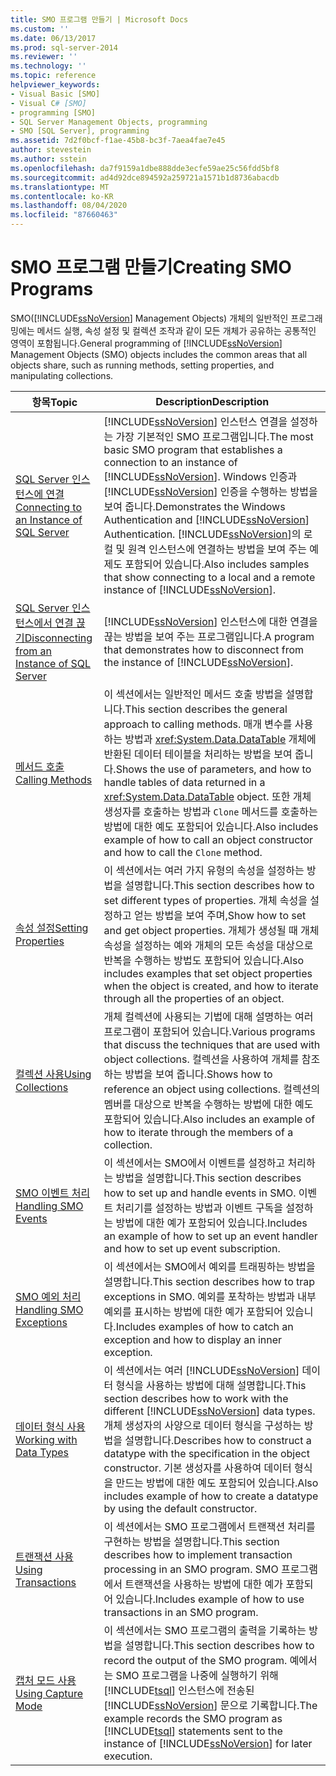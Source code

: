 ```yaml
---
title: SMO 프로그램 만들기 | Microsoft Docs
ms.custom: ''
ms.date: 06/13/2017
ms.prod: sql-server-2014
ms.reviewer: ''
ms.technology: ''
ms.topic: reference
helpviewer_keywords:
- Visual Basic [SMO]
- Visual C# [SMO]
- programming [SMO]
- SQL Server Management Objects, programming
- SMO [SQL Server], programming
ms.assetid: 7d2f0bcf-f1ae-45b8-bc3f-7aea4fae7e45
author: stevestein
ms.author: sstein
ms.openlocfilehash: da7f9159a1dbe888dde3ecfe59ae25c56fdd5bf8
ms.sourcegitcommit: ad4d92dce894592a259721a1571b1d8736abacdb
ms.translationtype: MT
ms.contentlocale: ko-KR
ms.lasthandoff: 08/04/2020
ms.locfileid: "87660463"
---
```

# <a name="creating-smo-programs"></a><span data-ttu-id="db97a-102">SMO 프로그램 만들기</span><span class="sxs-lookup"><span data-stu-id="db97a-102">Creating SMO Programs</span></span>
  <span data-ttu-id="db97a-103">SMO([!INCLUDE[ssNoVersion](../../../includes/ssnoversion-md.md)] Management Objects) 개체의 일반적인 프로그래밍에는 메서드 실행, 속성 설정 및 컬렉션 조작과 같이 모든 개체가 공유하는 공통적인 영역이 포함됩니다.</span><span class="sxs-lookup"><span data-stu-id="db97a-103">General programming of [!INCLUDE[ssNoVersion](../../../includes/ssnoversion-md.md)] Management Objects (SMO) objects includes the common areas that all objects share, such as running methods, setting properties, and manipulating collections.</span></span>  
  
|<span data-ttu-id="db97a-104">항목</span><span class="sxs-lookup"><span data-stu-id="db97a-104">Topic</span></span>|<span data-ttu-id="db97a-105">Description</span><span class="sxs-lookup"><span data-stu-id="db97a-105">Description</span></span>|  
|-----------|-----------------|  
|[<span data-ttu-id="db97a-106">SQL Server 인스턴스에 연결</span><span class="sxs-lookup"><span data-stu-id="db97a-106">Connecting to an Instance of SQL Server</span></span>](connecting-to-an-instance-of-sql-server.md)|<span data-ttu-id="db97a-107">[!INCLUDE[ssNoVersion](../../../includes/ssnoversion-md.md)] 인스턴스 연결을 설정하는 가장 기본적인 SMO 프로그램입니다.</span><span class="sxs-lookup"><span data-stu-id="db97a-107">The most basic SMO program that establishes a connection to an instance of [!INCLUDE[ssNoVersion](../../../includes/ssnoversion-md.md)].</span></span> <span data-ttu-id="db97a-108">Windows 인증과 [!INCLUDE[ssNoVersion](../../../includes/ssnoversion-md.md)] 인증을 수행하는 방법을 보여 줍니다.</span><span class="sxs-lookup"><span data-stu-id="db97a-108">Demonstrates the Windows Authentication and [!INCLUDE[ssNoVersion](../../../includes/ssnoversion-md.md)] Authentication.</span></span> <span data-ttu-id="db97a-109">[!INCLUDE[ssNoVersion](../../../includes/ssnoversion-md.md)]의 로컬 및 원격 인스턴스에 연결하는 방법을 보여 주는 예제도 포함되어 있습니다.</span><span class="sxs-lookup"><span data-stu-id="db97a-109">Also includes samples that show connecting to a local and a remote instance of [!INCLUDE[ssNoVersion](../../../includes/ssnoversion-md.md)].</span></span>|  
|[<span data-ttu-id="db97a-110">SQL Server 인스턴스에서 연결 끊기</span><span class="sxs-lookup"><span data-stu-id="db97a-110">Disconnecting from an Instance of SQL Server</span></span>](disconnecting-from-an-instance-of-sql-server.md)|<span data-ttu-id="db97a-111">[!INCLUDE[ssNoVersion](../../../includes/ssnoversion-md.md)] 인스턴스에 대한 연결을 끊는 방법을 보여 주는 프로그램입니다.</span><span class="sxs-lookup"><span data-stu-id="db97a-111">A program that demonstrates how to disconnect from the instance of [!INCLUDE[ssNoVersion](../../../includes/ssnoversion-md.md)].</span></span>|  
|[<span data-ttu-id="db97a-112">메서드 호출</span><span class="sxs-lookup"><span data-stu-id="db97a-112">Calling Methods</span></span>](calling-methods.md)|<span data-ttu-id="db97a-113">이 섹션에서는 일반적인 메서드 호출 방법을 설명합니다.</span><span class="sxs-lookup"><span data-stu-id="db97a-113">This section describes the general approach to calling methods.</span></span> <span data-ttu-id="db97a-114">매개 변수를 사용하는 방법과 <xref:System.Data.DataTable> 개체에 반환된 데이터 테이블을 처리하는 방법을 보여 줍니다.</span><span class="sxs-lookup"><span data-stu-id="db97a-114">Shows the use of parameters, and how to handle tables of data returned in a <xref:System.Data.DataTable> object.</span></span> <span data-ttu-id="db97a-115">또한 개체 생성자를 호출하는 방법과 `Clone` 메서드를 호출하는 방법에 대한 예도 포함되어 있습니다.</span><span class="sxs-lookup"><span data-stu-id="db97a-115">Also includes example of how to call an object constructor and how to call the `Clone` method.</span></span>|  
|[<span data-ttu-id="db97a-116">속성 설정</span><span class="sxs-lookup"><span data-stu-id="db97a-116">Setting Properties</span></span>](setting-properties-smo.md)|<span data-ttu-id="db97a-117">이 섹션에서는 여러 가지 유형의 속성을 설정하는 방법을 설명합니다.</span><span class="sxs-lookup"><span data-stu-id="db97a-117">This section describes how to set different types of properties.</span></span> <span data-ttu-id="db97a-118">개체 속성을 설정하고 얻는 방법을 보여 주며,</span><span class="sxs-lookup"><span data-stu-id="db97a-118">Show how to set and get object properties.</span></span> <span data-ttu-id="db97a-119">개체가 생성될 때 개체 속성을 설정하는 예와 개체의 모든 속성을 대상으로 반복을 수행하는 방법도 포함되어 있습니다.</span><span class="sxs-lookup"><span data-stu-id="db97a-119">Also includes examples that set object properties when the object is created, and how to iterate through all the properties of an object.</span></span>|  
|[<span data-ttu-id="db97a-120">컬렉션 사용</span><span class="sxs-lookup"><span data-stu-id="db97a-120">Using Collections</span></span>](using-collections.md)|<span data-ttu-id="db97a-121">개체 컬렉션에 사용되는 기법에 대해 설명하는 여러 프로그램이 포함되어 있습니다.</span><span class="sxs-lookup"><span data-stu-id="db97a-121">Various programs that discuss the techniques that are used with object collections.</span></span> <span data-ttu-id="db97a-122">컬렉션을 사용하여 개체를 참조하는 방법을 보여 줍니다.</span><span class="sxs-lookup"><span data-stu-id="db97a-122">Shows how to reference an object using collections.</span></span> <span data-ttu-id="db97a-123">컬렉션의 멤버를 대상으로 반복을 수행하는 방법에 대한 예도 포함되어 있습니다.</span><span class="sxs-lookup"><span data-stu-id="db97a-123">Also includes an example of how to iterate through the members of a collection.</span></span>|  
|[<span data-ttu-id="db97a-124">SMO 이벤트 처리</span><span class="sxs-lookup"><span data-stu-id="db97a-124">Handling SMO Events</span></span>](handling-smo-events.md)|<span data-ttu-id="db97a-125">이 섹션에서는 SMO에서 이벤트를 설정하고 처리하는 방법을 설명합니다.</span><span class="sxs-lookup"><span data-stu-id="db97a-125">This section describes how to set up and handle events in SMO.</span></span> <span data-ttu-id="db97a-126">이벤트 처리기를 설정하는 방법과 이벤트 구독을 설정하는 방법에 대한 예가 포함되어 있습니다.</span><span class="sxs-lookup"><span data-stu-id="db97a-126">Includes an example of how to set up an event handler and how to set up event subscription.</span></span>|  
|[<span data-ttu-id="db97a-127">SMO 예외 처리</span><span class="sxs-lookup"><span data-stu-id="db97a-127">Handling SMO Exceptions</span></span>](handling-smo-exceptions.md)|<span data-ttu-id="db97a-128">이 섹션에서는 SMO에서 예외를 트래핑하는 방법을 설명합니다.</span><span class="sxs-lookup"><span data-stu-id="db97a-128">This section describes how to trap exceptions in SMO.</span></span> <span data-ttu-id="db97a-129">예외를 포착하는 방법과 내부 예외를 표시하는 방법에 대한 예가 포함되어 있습니다.</span><span class="sxs-lookup"><span data-stu-id="db97a-129">Includes examples of how to catch an exception and how to display an inner exception.</span></span>|  
|[<span data-ttu-id="db97a-130">데이터 형식 사용</span><span class="sxs-lookup"><span data-stu-id="db97a-130">Working with Data Types</span></span>](working-with-data-types.md)|<span data-ttu-id="db97a-131">이 섹션에서는 여러 [!INCLUDE[ssNoVersion](../../../includes/ssnoversion-md.md)] 데이터 형식을 사용하는 방법에 대해 설명합니다.</span><span class="sxs-lookup"><span data-stu-id="db97a-131">This section describes how to work with the different [!INCLUDE[ssNoVersion](../../../includes/ssnoversion-md.md)] data types.</span></span> <span data-ttu-id="db97a-132">개체 생성자의 사양으로 데이터 형식을 구성하는 방법을 설명합니다.</span><span class="sxs-lookup"><span data-stu-id="db97a-132">Describes how to construct a datatype with the specification in the object constructor.</span></span> <span data-ttu-id="db97a-133">기본 생성자를 사용하여 데이터 형식을 만드는 방법에 대한 예도 포함되어 있습니다.</span><span class="sxs-lookup"><span data-stu-id="db97a-133">Also includes example of how to create a datatype by using the default constructor.</span></span>|  
|[<span data-ttu-id="db97a-134">트랜잭션 사용</span><span class="sxs-lookup"><span data-stu-id="db97a-134">Using Transactions</span></span>](using-transactions.md)|<span data-ttu-id="db97a-135">이 섹션에서는 SMO 프로그램에서 트랜잭션 처리를 구현하는 방법을 설명합니다.</span><span class="sxs-lookup"><span data-stu-id="db97a-135">This section describes how to implement transaction processing in an SMO program.</span></span> <span data-ttu-id="db97a-136">SMO 프로그램에서 트랜잭션을 사용하는 방법에 대한 예가 포함되어 있습니다.</span><span class="sxs-lookup"><span data-stu-id="db97a-136">Includes example of how to use transactions in an SMO program.</span></span>|  
|[<span data-ttu-id="db97a-137">캡처 모드 사용</span><span class="sxs-lookup"><span data-stu-id="db97a-137">Using Capture Mode</span></span>](using-capture-mode.md)|<span data-ttu-id="db97a-138">이 섹션에서는 SMO 프로그램의 출력을 기록하는 방법을 설명합니다.</span><span class="sxs-lookup"><span data-stu-id="db97a-138">This section describes how to record the output of the SMO program.</span></span> <span data-ttu-id="db97a-139">예에서는 SMO 프로그램을 나중에 실행하기 위해 [!INCLUDE[tsql](../../../includes/tsql-md.md)] 인스턴스에 전송된 [!INCLUDE[ssNoVersion](../../../includes/ssnoversion-md.md)] 문으로 기록합니다.</span><span class="sxs-lookup"><span data-stu-id="db97a-139">The example records the SMO program as [!INCLUDE[tsql](../../../includes/tsql-md.md)] statements sent to the instance of [!INCLUDE[ssNoVersion](../../../includes/ssnoversion-md.md)] for later execution.</span></span>|  
  
  
